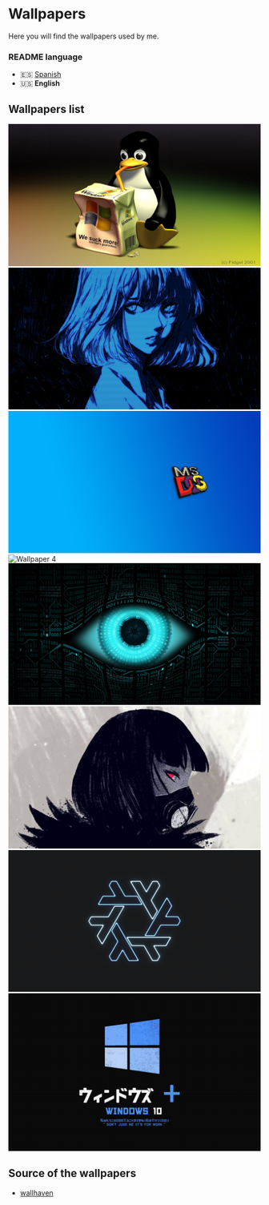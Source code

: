 # Wallpapers
Here you will find the wallpapers used by me.

### README language
- 🇪🇸 [Spanish](./README.md)
- 🇺🇸 **English**

## Wallpapers list
![Wallpaper 1](./wallpapers/1.png)
![Wallpaper 2](./wallpapers/2.png)
![Wallpaper 3](./wallpapers/3.png)
![Wallpaper 4](./wallpapers/4.png)
![Wallpaper 5](./wallpapers/5.png)
![Wallpaper 6](./wallpapers/6.png)
![Wallpaper 7](./wallpapers/7.png)
![Wallpaper 8](./wallpapers/8.png)

## Source of the wallpapers
- [wallhaven](https://wallhaven.cc)
